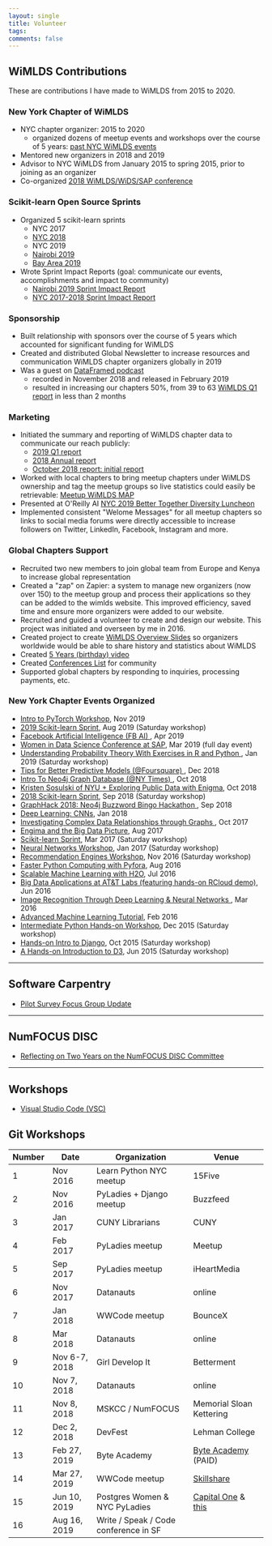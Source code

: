 ```yaml
---
layout: single
title: Volunteer
tags: 
comments: false
---
```


## WiMLDS Contributions
These are contributions I have made to WiMLDS from 2015 to 2020.   

### New York Chapter of WiMLDS
- NYC chapter organizer:  2015 to 2020
    - organized dozens of meetup events and workshops over the course of 5 years:  [past NYC WiMLDS events](https://www.meetup.com/NYC-WiMLDS/events/past/)
- Mentored new organizers in 2018 and 2019
- Advisor to NYC WiMLDS from January 2015 to spring 2015, prior to joining as an organizer
- Co-organized [2018 WiMLDS/WiDS/SAP conference](https://events.sap.com/us/widsnyc2019/en/home)

### Scikit-learn Open Source Sprints
- Organized 5 scikit-learn sprints
    - NYC 2017
    - [NYC 2018](https://reshamas.github.io/highlights-from-the-2018-NYC-WiMLDS-scikit-sprint/)
    - NYC 2019
    - [Nairobi 2019](https://reshamas.github.io/nairobi-wimlds-2019-scikit-learn-sprint-impact-report/)
    - [Bay Area 2019](https://sites.google.com/view/bay-area-wimlds-2019-sprint/home)
- Wrote Sprint Impact Reports (goal:  communicate our events, accomplishments and impact to community)
    - [Nairobi 2019 Sprint Impact Report](https://reshamas.github.io/nairobi-wimlds-2019-scikit-learn-sprint-impact-report/)
    - [NYC 2017-2018 Sprint Impact Report](https://reshamas.github.io/impact-report-for-wimlds-scikit-learn-sprints/)
    
### Sponsorship
- Built relationship with sponsors over the course of 5 years which accounted for significant funding for WiMLDS
- Created and distributed Global Newsletter to increase resources and communication WiMLDS chapter organizers globally in 2019
- Was a guest on [DataFramed podcast](https://reshamas.github.io/dataframed-podcast/)
    - recorded in November 2018 and released in February 2019
    - resulted in increasing our chapters 50%, from 39 to 63 [WiMLDS Q1 report](https://reshamas.github.io/wimlds-2019-q1-report/) in less than 2 months
    
### Marketing
- Initiated the summary and reporting of WiMLDS chapter data to communicate our reach publicly:
    - [2019 Q1 report](https://reshamas.github.io/wimlds-2019-q1-report/)
    - [2018 Annual report](https://reshamas.github.io/wimlds-2018-annual-report/)
    - [October 2018 report:  initial report](https://reshamas.github.io/overview-of-wimlds-chapters/)
- Worked with local chapters to bring meetup chapters under WiMLDS ownership and tag the meetup groups so live statistics could easily be retrievable:  [Meetup WiMLDS MAP](https://www.meetup.com/topics/wimlds/)
- Presented at O'Reilly AI [NYC 2019 Better Together Diversity Luncheon](https://www.youtube.com/watch?v=1mxJ-j38gcU)
- Implemented consistent "Welome Messages" for all meetup chapters so links to social media forums were directly accessible to increase followers on Twitter, LinkedIn, Facebook, Instagram and more.

### Global Chapters Support
- Recruited two new members to join global team from Europe and Kenya to increase global representation
- Created a "zap" on Zapier:  a system to manage new organizers (now over 150) to the meetup group and process their applications so they can be added to the wimlds website.  This improved efficiency, saved time and ensure more organizers were added to our website.
- Recruited and guided a volunteer to create and design our website.  This project was initiated and overseen by me in 2016.
- Created project to create [WiMLDS Overview Slides](https://drive.google.com/open?id=1N8O4iFNDHXHQFkizqcoVINvYeNt9_NlxhYqKVXHy1RU) so organizers worldwide would be able to share history and statistics about WiMLDS
- Created [5 Years (birthday) video](https://www.youtube.com/watch?v=KnCc_XiOL_Q)
- Created [Conferences List](https://github.com/WiMLDS/conferences) for community
- Supported global chapters by responding to inquiries, processing payments, etc. 

### New York Chapter Events Organized
- [Intro to PyTorch Workshop](https://www.meetup.com/NYC-WiMLDS/events/265379160/), Nov 2019
- [2019 Scikit-learn Sprint](https://www.meetup.com/NYC-WiMLDS/events/259491883/), Aug 2019 (Saturday workshop)
- [Facebook Artificial Intelligence (FB AI)
](https://www.meetup.com/NYC-WiMLDS/events/259523757/), Apr 2019
- [Women in Data Science Conference at SAP](https://www.meetup.com/NYC-WiMLDS/events/258684683/), Mar 2019 (full day event)
- [Understanding Probability Theory With Exercises in R and Python
](https://www.meetup.com/NYC-WiMLDS/events/255216081/), Jan 2019 (Saturday workshop)
- [Tips for Better Predictive Models (@Foursquare)
](https://www.meetup.com/NYC-WiMLDS/events/256307623/), Dec 2018
- [Intro To Neo4j Graph Database (@NY Times)
](https://www.meetup.com/NYC-WiMLDS/events/255098438/), Oct 2018
- [Kristen Sosulski of NYU + Exploring Public Data with Enigma](https://www.meetup.com/NYC-WiMLDS/events/254282334/), Oct 2018
- [2018 Scikit-learn Sprint](https://www.meetup.com/NYC-WiMLDS/events/253593297/), Sep 2018 (Saturday workshop)
- [GraphHack 2018: Neo4j Buzzword Bingo Hackathon
](https://www.meetup.com/NYC-WiMLDS/events/253590704/), Sep 2018
- [Deep Learning:  CNNs](https://www.meetup.com/NYC-WiMLDS/events/246220505/), Jan 2018
- [Investigating Complex Data Relationships through Graphs
](https://www.meetup.com/NYC-WiMLDS/events/244032981/), Oct 2017
- [Engima and the Big Data Picture](https://www.meetup.com/NYC-WiMLDS/events/241877545/), Aug 2017
- [Scikit-learn Sprint](https://www.meetup.com/NYC-WiMLDS/events/237123181/), Mar 2017 (Saturday workshop)
- [Neural Networks Workshop](https://www.meetup.com/NYC-WiMLDS/events/235881587/), Jan 2017 (Saturday workshop)
- [Recommendation Engines Workshop](https://www.meetup.com/NYC-WiMLDS/events/234863804/), Nov 2016 (Saturday workshop)
- [Faster Python Computing with Pyfora](https://www.meetup.com/NYC-WiMLDS/events/233015046/), Aug 2016
- [Scalable Machine Learning with H2O](https://www.meetup.com/NYC-WiMLDS/events/232097514/), Jul 2016
- [Big Data Applications at AT&T Labs (featuring hands-on RCloud demo)](https://www.meetup.com/NYC-WiMLDS/events/230714509/), Jun 2016
- [Image Recognition Through Deep Learning & Neural Networks
](https://www.meetup.com/NYC-WiMLDS/events/228744644/), Mar 2016
- [Advanced Machine Learning Tutorial](https://www.meetup.com/NYC-WiMLDS/events/227686920/), Feb 2016
- [Intermediate Python Hands-on Workshop](https://www.meetup.com/NYC-WiMLDS/events/225784769/), Dec 2015 (Saturday workshop)
- [Hands-on Intro to Django](https://www.meetup.com/NYC-WiMLDS/events/225784729/), Oct 2015 (Saturday workshop)
- [A Hands-on Introduction to D3](https://www.meetup.com/NYC-WiMLDS/events/222647643/), Jun 2015 (Saturday workshop)

---
 
## Software Carpentry
* [Pilot Survey Focus Group Update](https://datacarpentry.org/blog/2017/10/survey-focus-group-update)
 
---
 
## NumFOCUS DISC
* [Reflecting on Two Years on the NumFOCUS DISC Committee](https://reshamas.github.io/reflecting-on-two-years-on-the-numfocus-disc-committee/)

---

## Workshops
* [Visual Studio Code (VSC)](https://github.com/nyc-pyladies/2018-vsc-editor)

## Git Workshops

| Number | Date     | Organization  | Venue
| -------| ---------|---------------|--------
| 1      | Nov 2016 | Learn Python NYC meetup  | 15Five
| 2      | Nov 2016 | PyLadies + Django meetup | Buzzfeed
| 3      | Jan 2017 | CUNY Librarians          | CUNY
| 4      | Feb 2017 | PyLadies meetup          | Meetup
| 5      | Sep 2017 | PyLadies meetup          | iHeartMedia
| 6      | Nov 2017 | Datanauts                | online
| 7      | Jan 2018 | WWCode meetup            | BounceX
| 8      | Mar 2018 | Datanauts                | online
| 9      | Nov 6-7, 2018 | Girl Develop It     | Betterment
| 10     | Nov 7, 2018   | Datanauts           | online
| 11     | Nov 8, 2018   | MSKCC / NumFOCUS    | Memorial Sloan Kettering
| 12     | Dec 2, 2018   | DevFest             | Lehman College
| 13     | Feb 27, 2019  | Byte Academy        | [Byte Academy](https://www.eventbrite.com/e/getting-git-introduction-to-git-github-workshop-tickets-54662015560)  (PAID)
| 14     | Mar 27, 2019  | WWCode meetup       | [Skillshare](https://www.meetup.com/WomenWhoCodeNYC/events/258939123/)
| 15     | Jun 10, 2019  | Postgres Women & NYC PyLadies | [Capital One](https://www.meetup.com/NYC-PyLadies/events/261845516/) & [this](http://meetu.ps/e/GPbHk/1wpWZ/a)
| 16     | Aug 16, 2019  | Write / Speak / Code conference in SF |



